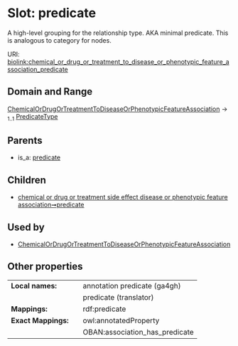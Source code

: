 
# Slot: predicate


A high-level grouping for the relationship type. AKA minimal predicate. This is analogous to category for nodes.

URI: [biolink:chemical_or_drug_or_treatment_to_disease_or_phenotypic_feature_association_predicate](https://w3id.org/biolink/chemical_or_drug_or_treatment_to_disease_or_phenotypic_feature_association_predicate)


## Domain and Range

[ChemicalOrDrugOrTreatmentToDiseaseOrPhenotypicFeatureAssociation](ChemicalOrDrugOrTreatmentToDiseaseOrPhenotypicFeatureAssociation.md) &#8594;  <sub>1..1</sub> [PredicateType](types/PredicateType.md)

## Parents

 *  is_a: [predicate](predicate.md)

## Children

 *  [chemical or drug or treatment side effect disease or phenotypic feature association➞predicate](chemical_or_drug_or_treatment_side_effect_disease_or_phenotypic_feature_association_predicate.md)

## Used by

 * [ChemicalOrDrugOrTreatmentToDiseaseOrPhenotypicFeatureAssociation](ChemicalOrDrugOrTreatmentToDiseaseOrPhenotypicFeatureAssociation.md)

## Other properties

|  |  |  |
| --- | --- | --- |
| **Local names:** | | annotation predicate (ga4gh) |
|  | | predicate (translator) |
| **Mappings:** | | rdf:predicate |
| **Exact Mappings:** | | owl:annotatedProperty |
|  | | OBAN:association_has_predicate |

